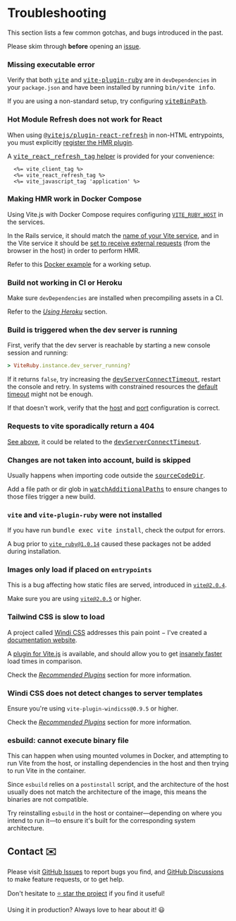 [project]: https://github.com/ElMassimo/vite_ruby
[GitHub Issues]: https://github.com/ElMassimo/vite_ruby/issues?q=is%3Aissue+is%3Aopen+sort%3Aupdated-desc
[GitHub Discussions]: https://github.com/ElMassimo/vite_ruby/discussions
[sourceCodeDir]: /config/#sourcecodedir
[watchAdditionalPaths]: /config/#watchadditionalpaths
[devServerConnectTimeout]: /config/#devserverconnecttimeout
[host]: /config/#host
[port]: /config/#port
[vite]: https://vitejs.dev/
[vite-plugin-ruby]: https://github.com/ElMassimo/vite_ruby/tree/main/vite-plugin-ruby
[viteBinPath]: /config/#vitebinpath
[docker example]: https://github.com/ElMassimo/vite_rails_docker_example
[Using Heroku]: /guide/deployment#using-heroku
[example app]: https://github.com/ElMassimo/vite_ruby/tree/main/examples/rails/vite.config.ts
[windi]: /guide/plugins.html#windi-css
[@vitejs/plugin-react-refresh]: https://www.npmjs.com/package/@vitejs/plugin-react-refresh
[tag helpers]: /guide/development.html#tag-helpers-🏷

# Troubleshooting

This section lists a few common gotchas, and bugs introduced in the past.

Please skim through __before__ opening an [issue][GitHub Issues].

### Missing executable error

Verify that both <kbd>[vite]</kbd> and <kbd>[vite-plugin-ruby]</kbd> are in `devDependencies` in your `package.json` and have been installed by running <kbd>bin/vite info</kbd>.

If you are using a non-standard setup, try configuring <kbd>[viteBinPath]</kbd>.

### Hot Module Refresh does not work for React

When using <kbd>[@vitejs/plugin-react-refresh]</kbd> in non-HTML entrypoints,
you must explicitly [register the HMR plugin](https://github.com/vitejs/vite/issues/1984#issuecomment-778289660).

A [<kbd>vite_react_refresh_tag</kbd> helper][tag helpers] is provided for your convenience:

```erb
  <%= vite_client_tag %>
  <%= vite_react_refresh_tag %>
  <%= vite_javascript_tag 'application' %>
```

### Making HMR work in Docker Compose

Using Vite.js with Docker Compose requires configuring [`VITE_RUBY_HOST`][host] in the services.

In the Rails service, it should match the [name of your Vite service](https://github.com/ElMassimo/vite_rails_docker_example/blob/main/docker-compose.yml#L13), and in the Vite service it should be [set to receive external requests](https://github.com/ElMassimo/vite_rails_docker_example/blob/main/docker-compose.yml#L27) (from the browser in the host) in order to perform HMR.

Refer to this [Docker example] for a working setup.

### Build not working in CI or Heroku

Make sure `devDependencies` are installed when precompiling assets in a CI.

Refer to the _[Using Heroku]_ section.

### Build is triggered when the dev server is running

First, verify that the dev server is reachable by starting a new console session and running:

```ruby
> ViteRuby.instance.dev_server_running?
```

If it returns `false`, try increasing the <kbd>[devServerConnectTimeout]</kbd>, restart the console and retry.
In systems with constrained resources the [default timeout][devServerConnectTimeout] might not be enough.

If that doesn't work, verify that the [host] and [port] configuration is correct.

### Requests to vite sporadically return a 404

[See above](/guide/troubleshooting.html#build-is-triggered-when-the-dev-server-is-running), it could be related to the <kbd>[devServerConnectTimeout]</kbd>.

### Changes are not taken into account, build is skipped

Usually happens when importing code outside the <kbd>[sourceCodeDir]</kbd>.

Add a file path or dir glob in <kbd>[watchAdditionalPaths]</kbd> to ensure changes to those files trigger a new build.

### `vite` and `vite-plugin-ruby` were not installed

If you have run <kbd>bundle exec vite install</kbd>, check the output for errors.

A bug prior to [`vite_ruby@1.0.14`](https://github.com/ElMassimo/vite_ruby/pull/23) caused these packages not be added during installation.

### Images only load if placed on `entrypoints`

This is a bug affecting how static files are served, introduced in [`vite@2.0.4`](https://github.com/vitejs/vite/pull/2201). 

Make sure you are using [`vite@2.0.5`](https://github.com/vitejs/vite/pull/2309) or higher.

### Tailwind CSS is slow to load

A project called [Windi CSS](https://github.com/windicss/windicss) addresses this pain point − I've created a [documentation website](http://windicss.netlify.app/).

A [plugin for Vite.js](https://github.com/windicss/vite-plugin-windicss) is available, and should allow you to get [insanely faster](https://twitter.com/antfu7/status/1361398324587163648) load times in comparison.

Check the [_Recommended Plugins_][windi] section for more information.

### Windi CSS does not detect changes to server templates

Ensure you're using `vite-plugin-windicss@0.9.5` or higher.

Check the [_Recommended Plugins_][windi] section for more information.

### esbuild: cannot execute binary file

This can happen when using mounted volumes in Docker, and attempting to run Vite from the host, or installing dependencies in the host and then trying to run Vite in the container.

Since `esbuild` relies on a `postinstall` script, and the architecture of the host usually does not match the architecture of the image, this means the binaries are not compatible.

Try reinstalling `esbuild` in the host or container—depending on where you intend to run it—to ensure it's built for the corresponding system architecture.

## Contact ✉️

Please visit [GitHub Issues] to report bugs you find, and [GitHub Discussions] to make feature requests, or to get help.

Don't hesitate to [⭐️ star the project][project] if you find it useful!

Using it in production? Always love to hear about it! 😃

